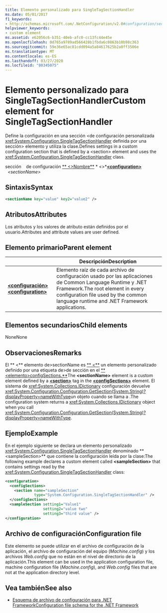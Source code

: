 ```yaml
---
title: Elemento personalizado para SingleTagSectionHandler
ms.date: 05/01/2017
f1_keywords:
- http://schemas.microsoft.com/.NetConfiguration/v2.0#configuration/sectionName
helpviewer_keywords:
- custom element
ms.assetid: e62056c6-b351-40eb-afc0-cc13fc44e45e
ms.openlocfilehash: 0d765a9789ad566428b1fbda6c0863b10b98c363
ms.sourcegitcommit: 59e36e65ac81cdd094a5a84617625b2a0ff3506e
ms.translationtype: MT
ms.contentlocale: es-ES
ms.lasthandoff: 03/27/2020
ms.locfileid: "80345075"
---
```

# <a name="custom-element-for-singletagsectionhandler"></a><span data-ttu-id="c36b6-102">Elemento personalizado para SingleTagSectionHandler</span><span class="sxs-lookup"><span data-stu-id="c36b6-102">Custom element for SingleTagSectionHandler</span></span>

<span data-ttu-id="c36b6-103">Define la configuración en una sección \<de configuración personalizada <xref:System.Configuration.SingleTagSectionHandler> definida por una sección> elemento y utiliza la clase.</span><span class="sxs-lookup"><span data-stu-id="c36b6-103">Defines settings in a custom configuration section that is defined by a \<section> element and uses the <xref:System.Configuration.SingleTagSectionHandler> class.</span></span>

<span data-ttu-id="c36b6-104">sección &nbsp; &nbsp;de configuración [\*\* \<>Nombre\*\*](configuration-element.md) \* \<>\*</span><span class="sxs-lookup"><span data-stu-id="c36b6-104">[**\<configuration>**](configuration-element.md) &nbsp;&nbsp;*\<sectionName>*</span></span>

## <a name="syntax"></a><span data-ttu-id="c36b6-105">Sintaxis</span><span class="sxs-lookup"><span data-stu-id="c36b6-105">Syntax</span></span>

```xml
<sectionName key="value" key2="value2" />
```

## <a name="attributes"></a><span data-ttu-id="c36b6-106">Atributos</span><span class="sxs-lookup"><span data-stu-id="c36b6-106">Attributes</span></span>

<span data-ttu-id="c36b6-107">Los atributos y los valores de atributo están definidos por el usuario.</span><span class="sxs-lookup"><span data-stu-id="c36b6-107">Attributes and attribute values are user defined.</span></span>

## <a name="parent-element"></a><span data-ttu-id="c36b6-108">Elemento primario</span><span class="sxs-lookup"><span data-stu-id="c36b6-108">Parent element</span></span>

|     | <span data-ttu-id="c36b6-109">Descripción</span><span class="sxs-lookup"><span data-stu-id="c36b6-109">Description</span></span> |
| --- | ----------- |
| [<span data-ttu-id="c36b6-110">**\<configuración>**</span><span class="sxs-lookup"><span data-stu-id="c36b6-110">**\<configuration>**</span></span>](configuration-element.md) | <span data-ttu-id="c36b6-111">Elemento raíz de cada archivo de configuración usado por las aplicaciones de Common Language Runtime y .NET Framework.</span><span class="sxs-lookup"><span data-stu-id="c36b6-111">The root element in every configuration file used by the common language runtime and .NET Framework applications.</span></span> |

## <a name="child-elements"></a><span data-ttu-id="c36b6-112">Elementos secundarios</span><span class="sxs-lookup"><span data-stu-id="c36b6-112">Child elements</span></span>

<span data-ttu-id="c36b6-113">None</span><span class="sxs-lookup"><span data-stu-id="c36b6-113">None</span></span>

## <a name="remarks"></a><span data-ttu-id="c36b6-114">Observaciones</span><span class="sxs-lookup"><span data-stu-id="c36b6-114">Remarks</span></span>

<span data-ttu-id="c36b6-115">El \*\* \<\*\* elemento de>sectionName es [\*\* \<\*\*](section-element.md) un elemento personalizado definido por una etiqueta de>de sección en el [\*\* \<elemento>configSections.\*\*](configsections-element-for-configuration.md)</span><span class="sxs-lookup"><span data-stu-id="c36b6-115">The **\<sectionName>** element is a custom element defined by a [**\<section>**](section-element.md) tag in the [**\<configSections>**](configsections-element-for-configuration.md) element.</span></span> <span data-ttu-id="c36b6-116">El sistema de <xref:System.Collections.IDictionary> configuración devuelve <xref:System.Configuration.Configuration.GetSection(System.String)?displayProperty=nameWithType>un objeto cuando se llama a .</span><span class="sxs-lookup"><span data-stu-id="c36b6-116">The configuration system returns a <xref:System.Collections.IDictionary> object when you call <xref:System.Configuration.Configuration.GetSection(System.String)?displayProperty=nameWithType>.</span></span>

## <a name="example"></a><span data-ttu-id="c36b6-117">Ejemplo</span><span class="sxs-lookup"><span data-stu-id="c36b6-117">Example</span></span>

<span data-ttu-id="c36b6-118">En el ejemplo siguiente se declara un elemento personalizado <xref:System.Configuration.SingleTagSectionHandler> denominado \*\* \<sampleSection>\*\* que contiene la configuración leída por la clase:</span><span class="sxs-lookup"><span data-stu-id="c36b6-118">The following example declares a custom element called **\<sampleSection>** that contains settings read by the <xref:System.Configuration.SingleTagSectionHandler> class:</span></span>

```xml
<configuration>
  <configSections>
    <section name="sampleSection"
             type="System.Configuration.SingleTagSectionHandler" />
  </configSections>
  <sampleSection setting1="Value1"
                 setting2="value two"
                 setting3="third value" />
</configuration>
```

## <a name="configuration-file"></a><span data-ttu-id="c36b6-119">Archivo de configuración</span><span class="sxs-lookup"><span data-stu-id="c36b6-119">Configuration file</span></span>

<span data-ttu-id="c36b6-120">Este elemento se puede utilizar en el archivo de configuración de la aplicación, el archivo de configuración del equipo (*Machine.config*) y los archivos *Web.config* que no están en el nivel de directorio de la aplicación.</span><span class="sxs-lookup"><span data-stu-id="c36b6-120">This element can be used in the application configuration file, machine configuration file (*Machine.config*), and *Web.config* files that are not at the application directory level.</span></span>

## <a name="see-also"></a><span data-ttu-id="c36b6-121">Vea también</span><span class="sxs-lookup"><span data-stu-id="c36b6-121">See also</span></span>

- [<span data-ttu-id="c36b6-122">Esquema de archivo de configuración para .NET Framework</span><span class="sxs-lookup"><span data-stu-id="c36b6-122">Configuration file schema for the .NET Framework</span></span>](index.md)
